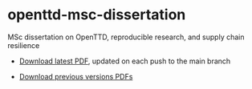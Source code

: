 # openttd-msc-dissertation

MSc dissertation on OpenTTD, reproducible research, and supply chain resilience

- [Download latest PDF](https://github.com/michalc/openttd-msc-dissertation/releases/latest), updated on each push to the main branch

- [Download previous versions PDFs](https://github.com/michalc/openttd-msc-dissertation/releases)
